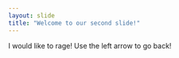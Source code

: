```yaml
---
layout: slide
title: "Welcome to our second slide!"
---
```

I would like to rage!
Use the left arrow to go back!

